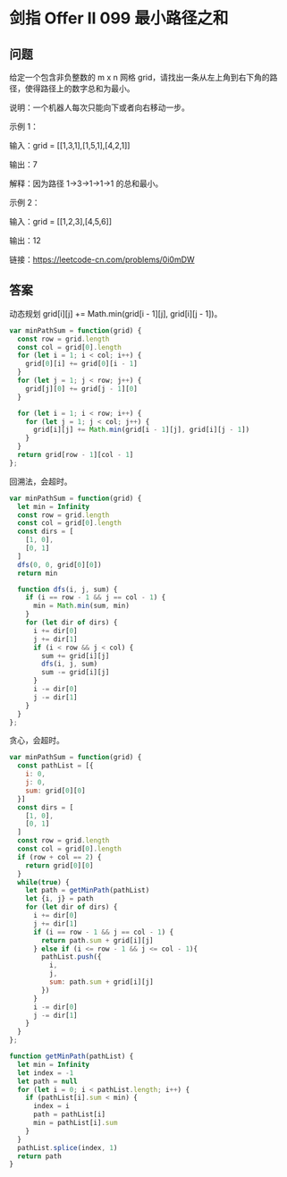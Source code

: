 # 剑指 Offer II 099 最小路径之和

## 问题

给定一个包含非负整数的 m x n 网格 grid，请找出一条从左上角到右下角的路径，使得路径上的数字总和为最小。

说明：一个机器人每次只能向下或者向右移动一步。

示例 1：

输入：grid = [[1,3,1],[1,5,1],[4,2,1]]

输出：7

解释：因为路径 1→3→1→1→1 的总和最小。

示例 2：

输入：grid = [[1,2,3],[4,5,6]]

输出：12

链接：https://leetcode-cn.com/problems/0i0mDW

## 答案

动态规划 grid[i][j] += Math.min(grid[i - 1][j], grid[i][j - 1])。

```JavaScript
var minPathSum = function(grid) {
  const row = grid.length
  const col = grid[0].length
  for (let i = 1; i < col; i++) {
    grid[0][i] += grid[0][i - 1]
  }
  for (let j = 1; j < row; j++) {
    grid[j][0] += grid[j - 1][0]
  }

  for (let i = 1; i < row; i++) {
    for (let j = 1; j < col; j++) {
      grid[i][j] += Math.min(grid[i - 1][j], grid[i][j - 1])
    }
  }
  return grid[row - 1][col - 1]
};
```

回溯法，会超时。

```JavaScript
var minPathSum = function(grid) {
  let min = Infinity
  const row = grid.length
  const col = grid[0].length
  const dirs = [
    [1, 0],
    [0, 1]
  ]
  dfs(0, 0, grid[0][0])
  return min

  function dfs(i, j, sum) {
    if (i == row - 1 && j == col - 1) {
      min = Math.min(sum, min)
    }
    for (let dir of dirs) {
      i += dir[0]
      j += dir[1]
      if (i < row && j < col) {
        sum += grid[i][j]
        dfs(i, j, sum)
        sum -= grid[i][j]
      }
      i -= dir[0]
      j -= dir[1]
    }
  }
};
```

贪心，会超时。

```JavaScript
var minPathSum = function(grid) {
  const pathList = [{
    i: 0,
    j: 0,
    sum: grid[0][0]
  }]
  const dirs = [
    [1, 0],
    [0, 1]
  ]
  const row = grid.length
  const col = grid[0].length
  if (row + col == 2) {
    return grid[0][0]
  }
  while(true) {
    let path = getMinPath(pathList)
    let {i, j} = path
    for (let dir of dirs) {
      i += dir[0]
      j += dir[1]
      if (i == row - 1 && j == col - 1) {
        return path.sum + grid[i][j]
      } else if (i <= row - 1 && j <= col - 1){
        pathList.push({
          i,
          j,
          sum: path.sum + grid[i][j]
        })
      }
      i -= dir[0]
      j -= dir[1]
    }
  }
};

function getMinPath(pathList) {
  let min = Infinity
  let index = -1
  let path = null
  for (let i = 0; i < pathList.length; i++) {
    if (pathList[i].sum < min) {
      index = i
      path = pathList[i]
      min = pathList[i].sum
    }
  }
  pathList.splice(index, 1)
  return path
}
```



